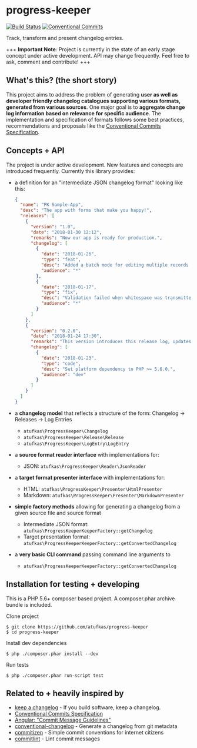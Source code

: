 # progress-keeper

[![Build Status](https://travis-ci.org/atufkas/progress-keeper.svg?branch=master)](https://travis-ci.org/atufkas/progress-keeper)
[![Conventional Commits](https://img.shields.io/badge/Conventional%20Commits-1.0.0-yellow.svg)](https://conventionalcommits.org)

Track, transform and present changelog entries.

+++ **Important Note**: Project is currently in the state of an early stage
concept under active development.  API may change frequently. Feel free
to ask, comment and contribute! +++


## What's this? (the short story)

This project aims to address the problem of generating **user as well as
developer friendly changelog catalogues supporting various formats,
generated from various sources**. One major goal is to **aggregate change
log information based on relevance for specific audience**. The
implementation and specification of formats follows
some best practices, recommendations and proposals like the
[Conventional Commits Specification](https://conventionalcommits.org/).


## Concepts + API

The project is under active development. New features and conecpts are
introduced frequently. Currently this library provides:

- a definition for an "intermediate JSON changelog format" looking like this:
    ``` json
    {
      "name": "PK Sample-App",
      "desc": "The app with forms that make you happy!",
      "releases": [
        {
          "version": "1.0",
          "date": "2018-01-30 12:12",
          "remarks": "Now our app is ready for production.",
          "changelog": [
            {
              "date": "2018-01-26",
              "type": "feat",
              "desc": "Added a batch mode for editing multiple records at once.",
              "audience": "*"
            },
            {
              "date": "2018-01-17",
              "type": "fix",
              "desc": "Validation failed when whitespace was transmitted via form value.",
              "audience": "*"
            }
          ]
        },
        {
          "version": "0.2.0",
          "date": "2018-01-24 17:30",
          "remarks": "This version introduces this release log, updates internal dependencies and adds support for docker.",
          "changelog": [
            {
              "date": "2018-01-23",
              "type": "code",
              "desc": "Set platform dependency to PHP >= 5.6.0.",
              "audience": "dev"
            }
          ]
        }
      ]
    }
    ```


- a **changelog model** that reflects a structure of the form: Changelog
-> Releases -> Log Entries
    - `atufkas\ProgressKeeper\Changelog`
    - `atufkas\ProgressKeeper\Release\Release`
    - `atufkas\ProgressKeeper\LogEntry\LogEntry`

- a **source format reader interface** with implementations for:
    - JSON: `atufkas\ProgressKeeper\Reader\JsonReader`

- a **target format presenter interface** with implementations for:
     - HTML: `atufkas\ProgressKeeper\Presenter\HtmlPresenter`
     - Markdown: `atufkas\ProgressKeeper\Presenter\MarkdownPresenter`

- **simple factory methods** allowing for generating a changelog from a given source file and source format
    - Intermediate JSON format: `atufkas\ProgressKeeperKeeperFactory::getChangelog`
    - Target presentation format: `atufkas\ProgressKeeperKeeperFactory::getConvertedChangelog`

- a **very basic CLI command** passing command line arguments to
    - `atufkas\ProgressKeeperKeeperFactory::getConvertedChangelog`


## Installation for testing + developing

This is a PHP 5.6+ composer based project. A composer.phar archive bundle is included.

Clone project

    $ git clone https://github.com/atufkas/progress-keeper
    $ cd progress-keeper
    
Install dev dependencies
    
    $ php ./composer.phar install --dev
        
Run tests
    
    $ php ./composer.phar run-script test
    
    
## Related to + heavily inspired by

* [keep a changelog](https://github.com/olivierlacan/keep-a-changelog) - If you build software, keep a changelog.
* [Conventional Commits Specification](https://conventionalcommits.org/)
* [Angular: "Commit Message Guidelines"](https://github.com/angular/angular/blob/master/CONTRIBUTING.md#commit)
* [conventional-changelog](https://github.com/conventional-changelog/conventional-changelog) - Generate a changelog from git metadata
* [commitizen](https://github.com/commitizen/cz-cli) - Simple commit conventions for internet citizens
* [commitlint](https://github.com/marionebl/commitlint) - Lint commit messages

